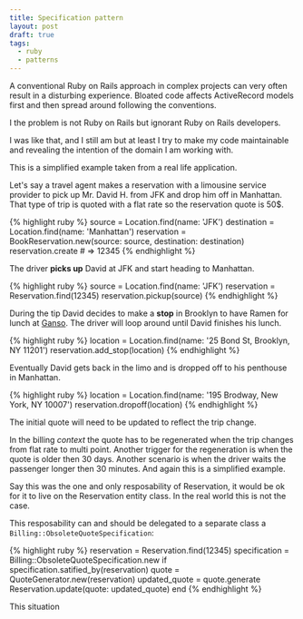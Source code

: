```yaml
---
title: Specification pattern
layout: post
draft: true
tags:
  - ruby
  - patterns
---
```


A conventional Ruby on Rails approach in complex projects can very often result in a disturbing experience. Bloated code affects ActiveRecord models first and then spread around following the conventions.

I the problem is not Ruby on Rails but ignorant Ruby on Rails developers.

I was like that, and I still am but at least I try to make my code maintainable and revealing the intention of the domain I am working with. 

This is a simplified example taken from a real life application.

Let's say a travel agent makes a reservation with a limousine service provider to pick up Mr. David H. from JFK and drop him off in Manhattan. That type of trip is quoted with a flat rate so the reservation quote is 50$.

{% highlight ruby %}
source = Location.find(name: 'JFK')
destination = Location.find(name: 'Manhattan')
reservation = BookReservation.new(source: source, destination: destination)
reservation.create # => 12345
{% endhighlight %}

The driver **picks up** David at JFK and start heading to Manhattan.

{% highlight ruby %}
source = Location.find(name: 'JFK')
reservation = Reservation.find(12345)
reservation.pickup(source)
{% endhighlight %}

During the tip David decides to make a **stop** in Brooklyn to have Ramen for lunch at [Ganso](http://gansonyc.com/ganso-ramen/). The driver will loop around until David finishes his lunch.

{% highlight ruby %}
location = Location.find(name: '25 Bond St, Brooklyn, NY 11201')
reservation.add_stop(location)
{% endhighlight %}

Eventually David gets back in the limo and is dropped off to his penthouse in Manhattan.

{% highlight ruby %}
location = Location.find(name: '195 Brodway, New York, NY 10007')
reservation.dropoff(location)
{% endhighlight %}

The initial quote will need to be updated to reflect the trip change.

In the billing *context* the quote has to be regenerated when the trip changes from flat rate to multi point. Another trigger for the regeneration is when the quote is older then 30 days. Another scenario is when the driver waits the passenger longer then 30 minutes. And again this is a simplified example.

Say this was the one and only resposability of Reservation, it would be ok for it to live on the Reservation entity class. In the real world this is not the case.

This resposability can and should be delegated to a separate class a `Billing::ObsoleteQuoteSpecification`:

{% highlight ruby %}
reservation = Reservation.find(12345)
specification = Billing::ObsoleteQuoteSpecification.new
if specification.satified_by(reservation)
  quote = QuoteGenerator.new(reservation)
  updated_quote = quote.generate
  Reservation.update(quote: updated_quote)
end
{% endhighlight %}




This situation
